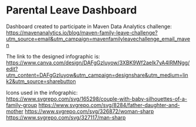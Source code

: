 # Parental Leave Dashboard

Dashboard created to participate in Maven Data Analytics challenge: https://mavenanalytics.io/blog/maven-family-leave-challenge?utm_source=email&utm_campaign=mavenfamilyleavechallenge_email_maven

The link to the designed infographic is: https://www.canva.com/design/DAFgGzIuyow/3XBK9Wf2aeIk7yA4IRMNgg/edit?utm_content=DAFgGzIuyow&utm_campaign=designshare&utm_medium=link2&utm_source=sharebutton

Icons used in the infographic:
https://www.svgrepo.com/svg/165298/couple-with-baby-silhouettes-of-a-family-group
https://www.svgrepo.com/svg/8284/father-daughter-and-mother
https://www.svgrepo.com/svg/326872/woman-sharp
https://www.svgrepo.com/svg/327117/man-sharp